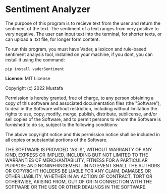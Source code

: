 # Sentiment Analyzer
The purpose of this program is to recieve text from the user and return the sentiment of the text. The sentiment of a text ranges from very positive to very negative. The user can input text into the terminal, for shorter texts, or can upload a .txt file, for longer form content.

To run this program, you must have Vader, a lexicon and rule-based sentiment analysis tool, installed on your machine, if you dont, you can install it using the command:
```
pip install vaderSentiment
```
**License:**
MIT License

Copyright (c) 2022 Mustafa

Permission is hereby granted, free of charge, to any person obtaining a copy of this software and associated documentation files (the "Software"), to deal in the Software without restriction, including without limitation the rights to use, copy, modify, merge, publish, distribute, sublicense, and/or sell copies of the Software, and to permit persons to whom the Software is furnished to do so, subject to the following conditions:

The above copyright notice and this permission notice shall be included in all copies or substantial portions of the Software.

THE SOFTWARE IS PROVIDED "AS IS", WITHOUT WARRANTY OF ANY KIND, EXPRESS OR IMPLIED, INCLUDING BUT NOT LIMITED TO THE WARRANTIES OF MERCHANTABILITY, FITNESS FOR A PARTICULAR PURPOSE AND NONINFRINGEMENT. IN NO EVENT SHALL THE AUTHORS OR COPYRIGHT HOLDERS BE LIABLE FOR ANY CLAIM, DAMAGES OR OTHER LIABILITY, WHETHER IN AN ACTION OF CONTRACT, TORT OR OTHERWISE, ARISING FROM, OUT OF OR IN CONNECTION WITH THE SOFTWARE OR THE USE OR OTHER DEALINGS IN THE SOFTWARE.
